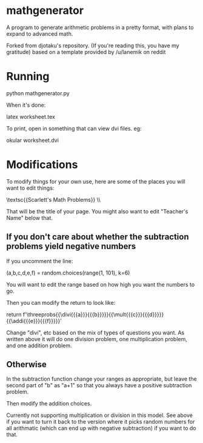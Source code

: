 # mathgenerator
A program to generate arithmetic problems in a pretty format, with plans to expand to advanced math.

Forked from djotaku's repository. (If you're reading this, you have my gratitude)
based on a template provided by /u/lanemik on reddit

# Running

python mathgenerator.py

When it's done:

latex worksheet.tex

To print, open in something that can view dvi files. eg:

okular worksheet.dvi

# Modifications

To modify things for your own use, here are some of the places you will want to edit things:

\\textsc{{Scarlett's Math Problems}} \\\\  

That will be the title of your page. You might also want to edit "Teacher's Name" below that.

## If you don't care about whether the subtraction problems yield negative numbers

If you uncomment the line: 

 (a,b,c,d,e,f) = random.choices(range(1, 101), k=6)
 
 You will want to edit the range based on how high you want the numbers to go.
 
 Then you can modify the return to look like:
 
return f'\\threeprobs{{\\divi{{{a}}}{{{b}}}}}{{\\mult{{{c}}}{{{d}}}}}{{\\addi{{{e}}}{{{f}}}}}'

Change "divi", etc based on the mix of types of questions you want. As written above it will do one division problem, one multiplication problem, and one addition problem.

## Otherwise

In the subtraction function change your ranges as appropriate, but leave the second part of "b" as "a+1" so that you always have a positive subtraction problem.

Then modify the addition choices.

Currently not supporting multiplication or division in this model. See above if you want to turn it back to the version where it picks random numbers for all arithmatic (which can end up with negative subtraction) if you want to do that.
